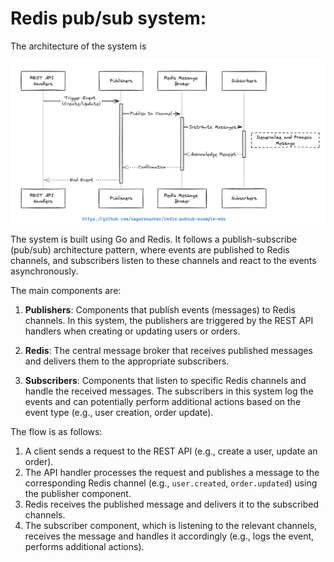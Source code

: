 # Redis pub/sub system:
The architecture of the system is

![architecture](doc/image/architecture.png)


The system is built using Go and Redis. It follows a publish-subscribe (pub/sub) architecture pattern, where events are published to Redis channels, and subscribers listen to these channels and react to the events asynchronously.

The main components are:

1. **Publishers**: Components that publish events (messages) to Redis channels. In this system, the publishers are triggered by the REST API handlers when creating or updating users or orders.

2. **Redis**: The central message broker that receives published messages and delivers them to the appropriate subscribers.

3. **Subscribers**: Components that listen to specific Redis channels and handle the received messages. The subscribers in this system log the events and can potentially perform additional actions based on the event type (e.g., user creation, order update).

The flow is as follows:

1. A client sends a request to the REST API (e.g., create a user, update an order).
2. The API handler processes the request and publishes a message to the corresponding Redis channel (e.g., `user.created`, `order.updated`) using the publisher component.
3. Redis receives the published message and delivers it to the subscribed channels.
4. The subscriber component, which is listening to the relevant channels, receives the message and handles it accordingly (e.g., logs the event, performs additional actions).



